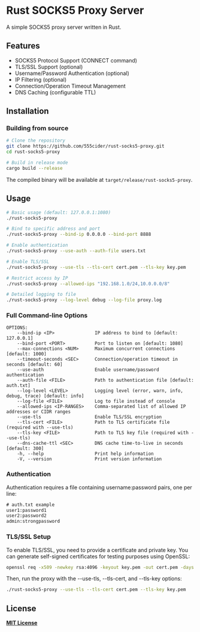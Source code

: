 # Rust SOCKS5 Proxy Server

A simple SOCKS5 proxy server written in Rust.

## Features

- SOCKS5 Protocol Support (CONNECT command)
- TLS/SSL Support (optional)
- Username/Password Authentication (optional)
- IP Filtering (optional)
- Connection/Operation Timeout Management
- DNS Caching (configurable TTL)

## Installation

### Building from source

```bash
# Clone the repository
git clone https://github.com/555cider/rust-socks5-proxy.git
cd rust-socks5-proxy

# Build in release mode
cargo build --release
```

The compiled binary will be available at `target/release/rust-socks5-proxy`.

## Usage

```bash
# Basic usage (default: 127.0.0.1:1080)
./rust-socks5-proxy

# Bind to specific address and port
./rust-socks5-proxy --bind-ip 0.0.0.0 --bind-port 8888

# Enable authentication
./rust-socks5-proxy --use-auth --auth-file users.txt

# Enable TLS/SSL
./rust-socks5-proxy --use-tls --tls-cert cert.pem --tls-key key.pem

# Restrict access by IP
./rust-socks5-proxy --allowed-ips "192.168.1.0/24,10.0.0.0/8"

# Detailed logging to file
./rust-socks5-proxy --log-level debug --log-file proxy.log
```

### Full Command-line Options

```
OPTIONS:
    --bind-ip <IP>               IP address to bind to [default: 127.0.0.1]
    --bind-port <PORT>           Port to listen on [default: 1080]
    --max-connections <NUM>      Maximum concurrent connections [default: 1000]
    --timeout-seconds <SEC>      Connection/operation timeout in seconds [default: 60]
    --use-auth                   Enable username/password authentication
    --auth-file <FILE>           Path to authentication file [default: auth.txt]
    --log-level <LEVEL>          Logging level (error, warn, info, debug, trace) [default: info]
    --log-file <FILE>            Log to file instead of console
    --allowed-ips <IP-RANGES>    Comma-separated list of allowed IP addresses or CIDR ranges
    --use-tls                    Enable TLS/SSL encryption
    --tls-cert <FILE>            Path to TLS certificate file (required with --use-tls)
    --tls-key <FILE>             Path to TLS key file (required with --use-tls)
    --dns-cache-ttl <SEC>        DNS cache time-to-live in seconds [default: 300]
    -h, --help                   Print help information
    -V, --version                Print version information
```

### Authentication

Authentication requires a file containing username:password pairs, one per line:

```txt
# auth.txt example
user1:password1
user2:password2
admin:strongpassword
```

### TLS/SSL Setup

To enable TLS/SSL, you need to provide a certificate and private key. You can generate self-signed certificates for testing purposes using OpenSSL:

```bash
openssl req -x509 -newkey rsa:4096 -keyout key.pem -out cert.pem -days 365 -nodes
```

Then, run the proxy with the --use-tls, --tls-cert, and --tls-key options:

```bash
./rust-socks5-proxy --use-tls --tls-cert cert.pem --tls-key key.pem
```

## License

[**MIT License**](LICENSE)
